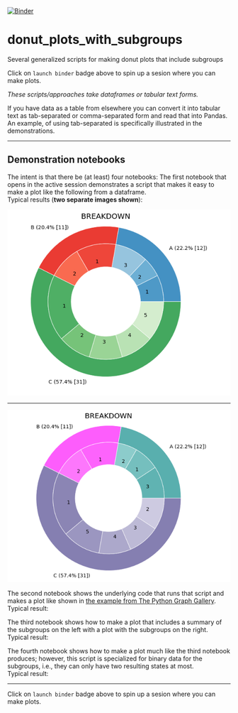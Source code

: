 [![Binder](https://mybinder.org/badge_logo.svg)](https://mybinder.org/v2/gh/fomightez/donut_plots_with_subgroups/master?filepath=index.ipynb)

# donut_plots_with_subgroups
Several generalized scripts for making donut plots that include subgroups

Click on `launch binder` badge above to spin up a sesion where you can make plots.

*These scripts/approaches take dataframes or tabular text forms.* 

If you have data as a table from elsewhere you can convert it into tabular text as tab-separated or comma-separated form and read that into Pandas. An example, of using tab-separated is specifically illustrated in the demonstrations.

-----

## Demonstration notebooks

The intent is that there be (at least) four notebooks:
The first notebook that opens in the active session demonstrates a script that makes it easy to make a plot like the following from a dataframe.  
Typical results (**two separate images shown**):

![typical1](imgs/donut_plot_with_subgroups_from_dataframe1.png)  

----


![typical2](imgs/donut_plot_with_subgroups_from_dataframe2.png)

The second notebook shows the underlying code that runs that script and makes a plot like shown in [the example from The Python Graph Gallery](https://python-graph-gallery.com/163-donut-plot-with-subgroups/).  
Typical result:


The third notebook shows how to make a plot that includes a summary of the subgroups on the left with a plot with the subgroups on the right.  
Typical result:

The fourth notebook shows how to make a plot much like the third notebook produces; however, this script is specialized for binary data for the subgroups, i.e., they can only have two resulting states at most.  
Typical result:


-----

Click on `launch binder` badge above to spin up a sesion where you can make plots.

